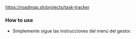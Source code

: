 https://roadmap.sh/projects/task-tracker
### How to use
- Simplemente sigue las instrucciones del menú del gestor.


